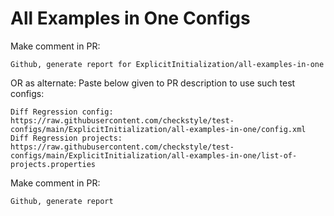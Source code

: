 # All Examples in One Configs
Make comment in PR:
```
Github, generate report for ExplicitInitialization/all-examples-in-one
```
OR as alternate:
Paste below given to PR description to use such test configs:
```
Diff Regression config: https://raw.githubusercontent.com/checkstyle/test-configs/main/ExplicitInitialization/all-examples-in-one/config.xml
Diff Regression projects: https://raw.githubusercontent.com/checkstyle/test-configs/main/ExplicitInitialization/all-examples-in-one/list-of-projects.properties
```
Make comment in PR:
```
Github, generate report
```
